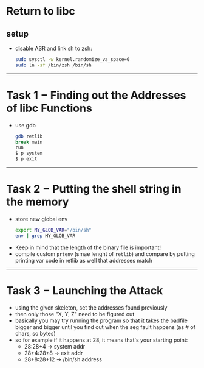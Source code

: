 # Return to libc
## setup
- disable ASR and link sh to zsh:
  ```bash
  sudo sysctl -w kernel.randomize_va_space=0
  sudo ln -sf /bin/zsh /bin/sh
  ```
---

# Task 1 $-$ Finding out the Addresses of libc Functions
- use gdb
  ```bash
  gdb retlib
  break main
  run
  $ p system
  $ p exit
  ```
---
# Task 2 $-$ Putting the shell string in the memory
- store new global env
  ```bash
  export MY_GLOB_VAR="/bin/sh" 
  env | grep MY_GLOB_VAR
  ```
- Keep in mind that the length of the binary file is important!
- compile custom `prtenv` (smae lenght of `retlib`) and compare by putting printing var code in retlib as well that addresses match

---
# Task 3 $-$ Launching the Attack
- using the given skeleton, set the addresses found previously
- then only those "X, Y, Z" need to be figured out
- basically you may try running the program so that it takes the badfile bigger and bigger until you find out when the seg fault happens (as # of chars, so bytes)
- so for example if it happens at 28, it means that's your starting point:
  - 28:28+4 -> system addr
  - 28+4:28+8 -> exit addr
  - 28+8:28+12 -> /bin/sh address
